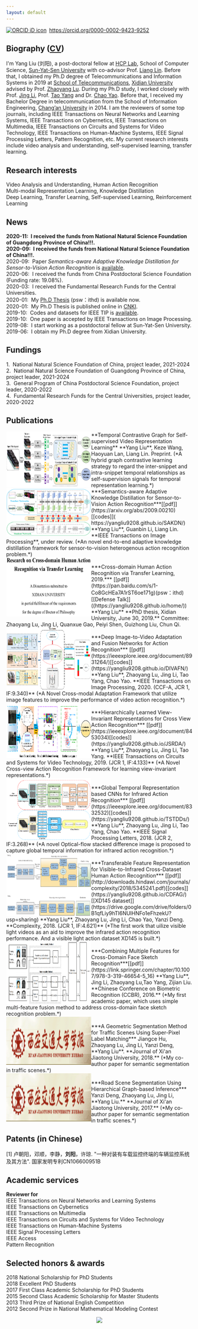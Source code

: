 ```yaml
---
layout: default
---
```

<div itemscope itemtype="https://schema.org/Person"><a itemprop="sameAs" content="https://orcid.org/0000-0002-9423-9252" href="https://orcid.org/0000-0002-9423-9252" target="orcid.widget" rel="noopener noreferrer" style="vertical-align:top;"><img src="https://orcid.org/sites/default/files/images/orcid_16x16.png" style="width:1em;margin-right:.5em;" alt="ORCID iD icon">https://orcid.org/0000-0002-9423-9252</a></div>   

## Biography ([CV](https://drive.google.com/file/d/1Q5dyiX7RWbashRSv-_U7NgtH3hqfy2q9/view?usp=sharing))
I'm Yang Liu (刘阳), a post-doctoral fellow at [HCP Lab](http://www.sysu-hcp.net/home/), School of Computer Science, [Sun-Yat-Sen University](http://www.sysu.edu.cn/) with co-advisor Prof. [Liang Lin](http://www.linliang.net/). Before that, I obtained my Ph.D degree of Telecommunications and Information Systems in 2019 at [School of Telecommunications](http://ste.xidian.edu.cn/), [Xidian University](https://www.xidian.edu.cn/) advised by Prof. [Zhaoyang Lu](http://web.xidian.edu.cn/zhylu/). During my Ph.D study, I worked closely with Prof. [Jing Li](https://web.xidian.edu.cn/jingli/), Prof. [Tao Yang](https://scholar.google.com/citations?hl=en&user=Lvn4nH8AAAAJ) and Dr. [Chao Yao](https://scholar.google.com/citations?user=n6w02qoAAAAJ&hl=en). Before that, I received my Bachelor Degree in telecommunication from the School of Information Engineering, [Chang’an University](http://www.chd.edu.cn/) in 2014. I am the reviewers of some top journals, including IEEE Transactions on Neural Networks and Learning Systems, IEEE Transactions on Cybernetics, IEEE Transactions on Multimedia, IEEE Transactions on Circuits and Systems for Video Technology, IEEE Transactions on Human-Machine Systems, IEEE Signal Processing Letters, Pattern Recognition, etc. My current research interests include video analysis and understanding, self-supervised learning, transfer learning.   

## Research interests   
Video Analysis and Understanding, Human Action Recognition        
Multi-modal Representation Learning, Knowledge Distillation   
Deep Learning, Transfer Learning, Self-supervised Learning, Reinforcement Learning      

## News 
**2020-11:&nbsp; I received the funds from National Natural Science Foundation of Guangdong Province of China!!!.**  
**2020-09:&nbsp; I received the funds from National Natural Science Foundation of China!!!.**   
2020-09:&nbsp; Paper *Semantics-aware Adaptive Knowledge Distillation for Sensor-to-Vision Action Recognition* is [available](https://arxiv.org/abs/2009.00210).    
2020-06:&nbsp; I received the funds from China Postdoctoral Science Foundation (Funding rate: 19.08%).     
2020-03:&nbsp; I received the Fundamental Research Funds for the Central Universities.   
2020-01:&nbsp; My [Ph.D Thesis](https://pan.baidu.com/s/1-Co8GcHEa7A1rST6oe171g) (psw：ithd) is available now.     
2020-01:&nbsp; My Ph.D Thesis is published online in [CNKI](https://www.cnki.net/).     
2019-10:&nbsp; Codes and datasets for IEEE TIP is [available](https://yangliu9208.github.io/DIVAFN/).    
2019-10:&nbsp; One paper is accepted by IEEE Transactions on Image Processing.   
2019-08:&nbsp; I start working as a postdoctoral fellow at Sun-Yat-Sen University.       
2019-06:&nbsp; I obtain my Ph.D degree from Xidian University.   

## Fundings   
1.&nbsp; National Natural Science Foundation of China, project leader, 2021-2024    
2.&nbsp; National Natural Science Foundation of Guangdong Province of China, project leader, 2021-2024    
3.&nbsp; General Program of China Postdoctoral Science Foundation, project leader, 2020-2022          
4.&nbsp; Fundamental Research Funds for the Central Universities, project leader, 2020-2022          

## Publications 

<div align="left">
          <a>
            <img border="0" src="./TCG.png" align="left" width="230" height="150">
          </a> 
</div>
**Temporal Contrastive Graph for Self-supervised Video Representation Learning**                  
**Yang Liu**, Keze Wang, Haoyuan Lan, Liang Lin.      
Preprint.    
(*A hybrid graph contrastive learning strategy to regard the inter-snippet and intra-snippet temporal relationships as self-supervision signals for temporal representation learning.*)   

<div align="left">
          <a>
            <img border="0" src="./SAKDN.png" align="left" width="230" height="130">
          </a> 
</div>
***Semantics-aware Adaptive Knowledge Distillation for Sensor-to-Vision Action Recognition***[[pdf]](https://arxiv.org/abs/2009.00210)[[codes]]( https://yangliu9208.github.io/SAKDN/)                    
**Yang Liu**, Guanbin Li, Liang Lin.      
**IEEE Transactions on Image Processing**, under review.   
(*An novel end-to-end adaptive knowledge distillation framework for sensor-to-vision heterogenous action recognition problem.*)   

<div align="left">
          <a>
            <img border="0" src="./PHD_thesis.png" align="left" width="230" height="160">
          </a> 
</div>
***Cross-domain Human Action Recognition via Transfer Learning, 2019.*** [[pdf]](https://pan.baidu.com/s/1-Co8GcHEa7A1rST6oe171g)(psw：ithd) [[Defense Talk]]((https://yangliu9208.github.io/home/))    
**Yang Liu**    
**PhD thesis, Xidian University, June 30, 2019.**   
Committee: Zhaoyang Lu, Jing Li, Quanxue Gao, Peiyi Shen, Guizhong Liu, Chun Qi.  

<div align="left">
          <a>
            <img border="0" src="./TIP.png" align="left" width="230" height="170">
          </a> 
</div>
***Deep Image-to-Video Adaptation and Fusion Networks for Action Recognition*** [[pdf]](https://ieeexplore.ieee.org/document/8931264/)[[codes]](https://yangliu9208.github.io/DIVAFN/)             
**Yang Liu**, Zhaoyang Lu, Jing Li, Tao Yang, Chao Yao.    
**IEEE Transactions on Image Processing, 2020. (CCF-A, JCR 1, IF:9.340)**   
(*A Novel Cross-modal Adaptation Framework that utilize image features to improve the performance of video action recognition.*)  

<div align="left">
          <a>
            <img border="0" src="./TCSVT.png" align="left" width="230" height="150">
          </a> 
</div>
***Hierarchically Learned View-Invariant Representations for Cross View Action Recognition*** [[pdf]](https://ieeexplore.ieee.org/document/8453034)[[codes]](https://yangliu9208.github.io/JSRDA/)     
**Yang Liu**, Zhaoyang Lu, Jing Li, Tao Yang.  
**IEEE Transactions on Circuits and Systems for Video Technology, 2019. (JCR 1, IF:4.133)**  
(*A Novel Cross-view Action Recognition Framework for learning view-invariant representations.*)  
  

<div align="left">
          <a>
            <img border="0" src="./SPL.png" align="left" width="230" height="170">
          </a> 
</div>
***Global Temporal Representation based CNNs for Infrared Action Recognition*** [[pdf]](https://ieeexplore.ieee.org/document/8332532)[[codes]](https://yangliu9208.github.io/TSTDDs/)          
**Yang Liu**, Zhaoyang Lu, Jing Li, Tao Yang, Chao Yao.   
**IEEE Signal Processing Letters, 2018.  (JCR 2, IF:3.268)**   
(*A novel Optical-flow stacked difference image is proposed to capture global temporal information for infrared action recognition.*)  
<div align="left">
          <a>
            <img border="0" src="./Complexity.png" align="left" width="230" height="170">
          </a> 
</div>
***Transferable Feature Representation for Visible-to-Infrared Cross-Dataset Human Action Recognition*** [[pdf]](http://downloads.hindawi.com/journals/complexity/2018/5345241.pdf)[[codes]](https://yangliu9208.github.io/CDFAG/)[[XD145 dataset]](https://drive.google.com/drive/folders/0B1qfLiy9hTl6NUlHNFo1eFhzekU?usp=sharing)      
**Yang Liu**, Zhaoyang Lu, Jing Li, Chao Yao, Yanzi Deng.  
**Complexity, 2018. (JCR 1, IF:4.621)**      
(*The first work that uilize visible light videos as an aid to improve the infrared action recognition performance. And a visible light action dataset XD145 is built.*)   

<div align="left">
          <a>
            <img border="0" src="./CCBR.png" align="left" width="230" height="170">
          </a> 
</div>
***Combining Multiple Features for Cross-Domain Face Sketch Recognition***[[pdf]](https://link.springer.com/chapter/10.1007/978-3-319-46654-5_16)        
**Yang Liu**, Jing Li, Zhaoyang Lu,Tao Yang, Zijian Liu.  
**Chinese Conference on Biometric Recognition (CCBR), 2016.**   
(*My first academic paper, which uses simple multi-feature fusion method to address cross-domain face sketch recognition problem.*)  

<div align="left">
          <a>
            <img border="0" src="./xjt.png" align="left" width="230" height="130">
          </a> 
</div>
***A Geometric Segmentation Method for Traffic Scenes Using Super-Pixel Label Matching***  
Jiangce Hu, Zhaoyang Lu, Jing Li, Yanzi Deng, **Yang Liu**.  
**Journal of Xi'an Jiaotong University, 2018.**  
(*My co-author paper for semantic segmentation in traffic scenes.*)   

<div align="left">
          <a>
            <img border="0" src="./xjt.png" align="left" width="230" height="130">
          </a> 
</div>
***Road Scene Segmentation Using Hierarchical Graph-based Inference***  
Yanzi Deng, Zhaoyang Lu, Jing Li, **Yang Liu.**  
**Journal of Xi'an Jiaotong University, 2017.**  
(*My co-author paper for semantic segmentation in traffic scenes.*)   

## Patents (in Chinese) 
[1] 卢朝阳，邓顺，李静，**刘阳**，许琼. "一种对装有车载监控终端的车辆监控系统及其方法". 国家发明专利CN106600951B    

## Academic services 
**Reviewer for**   
IEEE Transactions on Neural Networks and Learning Systems   
IEEE Transactions on Cybernetics  
IEEE Transactions on Multimedia   
IEEE Transactions on Circuits and Systems for Video Technology   
IEEE Transactions on Human-Machine Systems    
IEEE Signal Processing Letters  
IEEE Access   
Pattern Recognition     

## Selected honors & awards  
2018 National Scholarship for PhD Students  
2018 Excellent PhD Students      
2017 First Class Academic Scholarship for PhD Students  
2015 Second Class Academic Scholarship for Master Students   
2013 Third Prize of National English Competition   
2012 Second Prize in National Mathematical Modeling Contest

<div align="center">
<a href="https://clustrmaps.com/site/1afab"  title="Visit tracker"><img src="//www.clustrmaps.com/map_v2.png?d=4gcumkWOGcGMkP7mPeNRWlKjBOWOoFnp4f3NrPlhG8U&cl=ffffff" /></a>
</div> 
